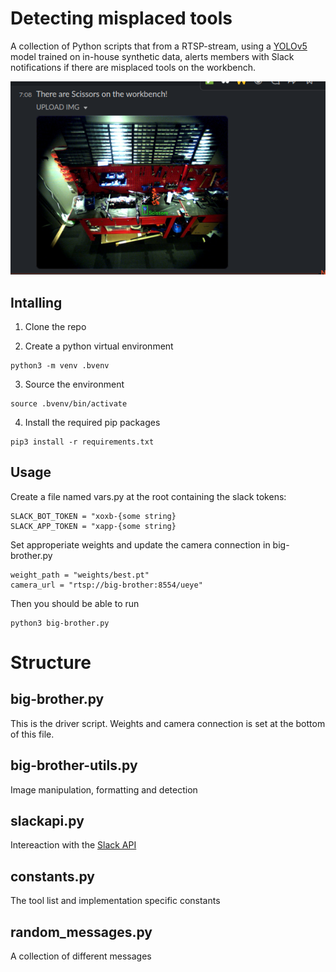 # Detecting misplaced tools
A collection of Python scripts that from a RTSP-stream, using a [YOLOv5](https://github.com/ultralytics/yolov5) model trained on in-house synthetic data, alerts members with Slack notifications if there are misplaced tools on the workbench.

<p align="center">
<img src="img/demo.png">
</p>

## Intalling

1. Clone the repo

2. Create a python virtual environment

```
python3 -m venv .bvenv
```

3. Source the environment
```
source .bvenv/bin/activate
```

4. Install the required pip packages

```
pip3 install -r requirements.txt
```

## Usage
Create a file named vars.py at the root containing the slack tokens:
```
SLACK_BOT_TOKEN = "xoxb-{some string}
SLACK_APP_TOKEN = "xapp-{some string}
```
Set approperiate weights and update the camera connection in big-brother.py
```
weight_path = "weights/best.pt"
camera_url = "rtsp://big-brother:8554/ueye"
```
Then you should be able to run
```
python3 big-brother.py
```


# Structure

## big-brother.py
This is the driver script. Weights and camera connection is set at the bottom of this file.

## big-brother-utils.py
Image manipulation, formatting and detection

## slackapi.py
Intereaction with the [Slack API](https://api.slack.com/methods)

## constants.py
The tool list and implementation specific constants

## random_messages.py
A collection of different messages